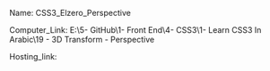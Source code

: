 
Name: CSS3_Elzero_Perspective

Computer_Link: E:\5- GitHub\1- Front End\4- CSS3\1- Learn CSS3 In Arabic\19 - 3D Transform - Perspective

Hosting_link:

